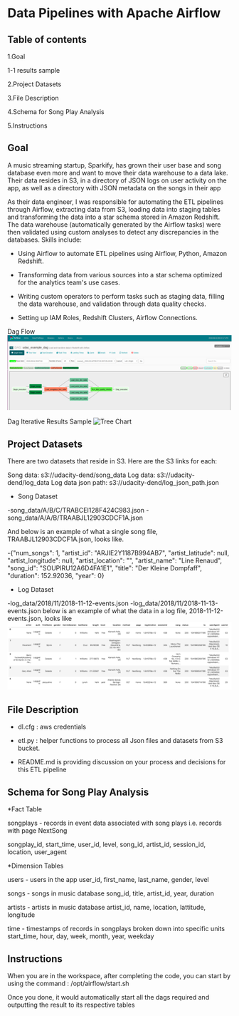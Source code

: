 Data Pipelines with Apache Airflow
==========================================
## Table of contents


1.Goal

1-1 results sample


2.Project Datasets

3.File Description

4.Schema for Song Play Analysis

5.Instructions


## Goal

A music streaming startup, Sparkify, has grown their user base and song database even more and want to move their data warehouse to a data lake. Their data resides in S3, in a directory of JSON logs on user activity on the app, as well as a directory with JSON metadata on the songs in their app

As their data engineer, I was responsible for automating the ETL pipelines through Airflow, extracting data from S3, loading data into staging tables and transforming the data into a star schema stored in Amazon Redshift. The data warehouse (automatically generated by the Airflow tasks) were then validated using custom analyses to detect any discrepancies in the databases. Skills include:

* Using Airflow to automate ETL pipelines using Airflow, Python, Amazon Redshift.

* Transforming data from various sources into a star schema optimized for the analytics team's use cases.

* Writing custom operators to perform tasks such as staging data, filling the data warehouse, and validation through data   quality checks.

* Setting up IAM Roles, Redshift Clusters, Airflow Connections.



Dag Flow
![DAG Chart](Dag.png)


Dag Iterative Results Sample
![Tree Chart](Dag_Sample.png)





## Project Datasets

There are two datasets that reside in S3. Here are the S3 links for each:

Song data: s3://udacity-dend/song_data
Log data: s3://udacity-dend/log_data
Log data json path: s3://udacity-dend/log_json_path.json

* Song Dataset

-song_data/A/B/C/TRABCEI128F424C983.json
-song_data/A/A/B/TRAABJL12903CDCF1A.json

And below is an example of what a single song file, TRAABJL12903CDCF1A.json, looks like.

-{"num_songs": 1, "artist_id": "ARJIE2Y1187B994AB7", "artist_latitude": null, "artist_longitude": null, "artist_location": "", "artist_name": "Line Renaud", "song_id": "SOUPIRU12A6D4FA1E1", "title": "Der Kleine Dompfaff", "duration": 152.92036, "year": 0}

* Log Dataset

-log_data/2018/11/2018-11-12-events.json
-log_data/2018/11/2018-11-13-events.json
below is an example of what the data in a log file, 2018-11-12-events.json, looks like
![example](./log-data.png)





## File Description

- dl.cfg : aws credentials

- etl.py : helper functions to process all Json files and datasets from S3 bucket.


- README.md is  providing discussion on your process and decisions for this ETL pipeline



## Schema for Song Play Analysis



*Fact Table


songplays - records in event data associated with song plays i.e. records with page NextSong

songplay_id, start_time, user_id, level, song_id, artist_id, session_id, location, user_agent


*Dimension Tables


users - users in the app
user_id, first_name, last_name, gender, level

songs - songs in music database
song_id, title, artist_id, year, duration

artists - artists in music database
artist_id, name, location, lattitude, longitude

time - timestamps of records in songplays broken down into specific units
start_time, hour, day, week, month, year, weekday




## Instructions


When you are in the workspace, after completing the code, you can start by using the command : /opt/airflow/start.sh

Once you done, it would automatically start all the dags required and outputting the result to its respective tables
